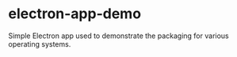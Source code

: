 # electron-app-demo

Simple Electron app used to demonstrate the packaging for various operating systems.
